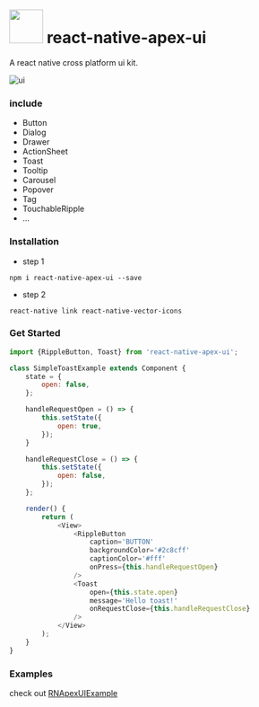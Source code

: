 # <img src='https://github.com/glinjy/react-native-apex-ui/blob/master/img/logo.png' height='60'> react-native-apex-ui

A react native cross platform ui kit.

![ui](https://github.com/glinjy/react-native-apex-ui/blob/master/img/ui.png)

### include 
* Button
* Dialog
* Drawer
* ActionSheet
* Toast
* Tooltip 
* Carousel
* Popover
* Tag
* TouchableRipple
* ...

### Installation

* step 1
```
npm i react-native-apex-ui --save
```

* step 2
```
react-native link react-native-vector-icons
```

### Get Started

```js
import {RippleButton, Toast} from 'react-native-apex-ui';

class SimpleToastExample extends Component {
	state = {
		open: false,
	};

	handleRequestOpen = () => {
		this.setState({
			open: true,
		});
	}

	handleRequestClose = () => {
		this.setState({
			open: false,
		});
	};

	render() {
		return (
			<View>
				<RippleButton 
					caption='BUTTON'
					backgroundColor='#2c8cff'
					captionColor='#fff'
					onPress={this.handleRequestOpen}
				/>
				<Toast 
					open={this.state.open}
					message='Hello toast!'
					onRequestClose={this.handleRequestClose}
				/>
			</View>
		);
	}
}
```

### Examples

check out [RNApexUIExample](https://github.com/glinjy/RNApexUIExample/)

